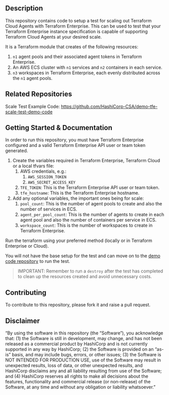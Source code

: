 ## Description

This repository contains code to setup a test for scaling out Terraform Cloud Agents with Terraform Enterprise. This can be used to test that your Terraform Enterprise instance specification is capable of supporting Terraform Cloud Agents at your desired scale.

It is a Terraform module that creates of the following resources:

1. `n1` agent pools and their associated agent tokens in Terraform Enterprise.
1. An AWS ECS cluster with `n1` services and `n2` containers in each service.
1. `n3` workspaces in Terraform Enterprise, each evenly distributed across the `n1` agent pools.

## Related Repositories

Scale Test Example Code: https://github.com/HashiCorp-CSA/demo-tfe-scale-test-demo-code

## Getting Started & Documentation

In order to run this repository, you must have Terraform Enterprise configured and a valid Terraform Enterprise API user or team token generated.

1. Create the variables required in Terraform Enterprise, Terraform Cloud or a local tfvars file:
    1. AWS credentials, e.g.:
        1. `AWS_SESSION_TOKEN`
        1. `AWS_SECRET_ACCESS_KEY`
    1. `TFE_TOKEN`: This is the Terraform Enterprise API user or team token.
    1. `tfe_hostname`: This is the Terraform Enterprise hostname.
1. Add any optional variables, the important ones being for scale:
    1. `pool_count`: This is the number of agent pools to create and also the number of services in ECS.
    1. `agent_per_pool_count`: This is the number of agents to create in each agent pool and also the number of containers per service in ECS.
    1. `workspace_count`: This is the number of workspaces to create in Terraform Enterprise.

Run the terraform using your preferred method (locally or in Terraform Enterprise or Cloud).

You will not have the base setup for the test and can move on to the [demo code repository](https://github.com/HashiCorp-CSA/demo-tfe-scale-test-demo-code) to run the test.
    
> IMPORTANT: Remember to run a `destroy` after the test has completed to clean up the resources created and avoid unnecessary costs.

## Contributing

To contribute to this repository, please fork it and raise a pull request.

## Disclaimer
“By using the software in this repository (the “Software”), you acknowledge that: (1) the Software is still in development, may change, and has not been released as a commercial product by HashiCorp and is not currently supported in any way by HashiCorp; (2) the Software is provided on an “as-is” basis, and may include bugs, errors, or other issues; (3) the Software is NOT INTENDED FOR PRODUCTION USE, use of the Software may result in unexpected results, loss of data, or other unexpected results, and HashiCorp disclaims any and all liability resulting from use of the Software; and (4) HashiCorp reserves all rights to make all decisions about the features, functionality and commercial release (or non-release) of the Software, at any time and without any obligation or liability whatsoever.”